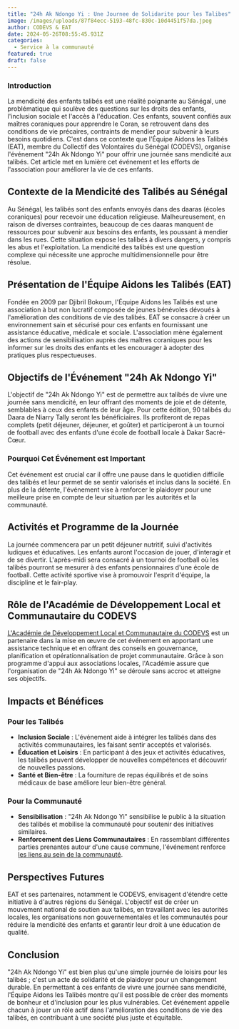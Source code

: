 ```yaml
---
title: "24h Ak Ndongo Yi : Une Journee de Solidarite pour les Talibes"
image: /images/uploads/87f84ecc-5193-48fc-830c-10d4451f57da.jpeg
author: CODEVS & EAT
date: 2024-05-26T08:55:45.931Z
categories:
  - Service à la communauté
featured: true
draft: false
---
```

### Introduction 

La mendicité des enfants talibés est une réalité poignante au Sénégal, une problématique qui soulève des questions sur les droits des enfants, l'inclusion sociale et l'accès à l'éducation. Ces enfants, souvent confiés aux maîtres coraniques pour apprendre le Coran, se retrouvent dans des conditions de vie précaires, contraints de mendier pour subvenir à leurs besoins quotidiens. C'est dans ce contexte que l'Équipe Aidons les Talibés (EAT), membre du Collectif des Volontaires du Sénégal (CODEVS), organise l'événement "24h Ak Ndongo Yi" pour offrir une journée sans mendicité aux talibés. Cet article met en lumière cet événement et les efforts de l'association pour améliorer la vie de ces enfants.

## Contexte de la Mendicité des Talibés au Sénégal

Au Sénégal, les talibés sont des enfants envoyés dans des daaras (écoles coraniques) pour recevoir une éducation religieuse. Malheureusement, en raison de diverses contraintes, beaucoup de ces daaras manquent de ressources pour subvenir aux besoins des enfants, les poussant à mendier dans les rues. Cette situation expose les talibés à divers dangers, y compris les abus et l'exploitation. La mendicité des talibés est une question complexe qui nécessite une approche multidimensionnelle pour être résolue.

## Présentation de l'Équipe Aidons les Talibés (EAT)

Fondée en 2009 par Djibril Bokoum, l'Équipe Aidons les Talibés est une association à but non lucratif composée de jeunes bénévoles dévoués à l'amélioration des conditions de vie des talibés. EAT se consacre à créer un environnement sain et sécurisé pour ces enfants en fournissant une assistance éducative, médicale et sociale. L'association mène également des actions de sensibilisation auprès des maîtres coraniques pour les informer sur les droits des enfants et les encourager à adopter des pratiques plus respectueuses.

## Objectifs de l'Événement "24h Ak Ndongo Yi"

L'objectif de "24h Ak Ndongo Yi" est de permettre aux talibés de vivre une journée sans mendicité, en leur offrant des moments de joie et de détente, semblables à ceux des enfants de leur âge. Pour cette édition, 90 talibés du Daara de Niarry Tally seront les bénéficiaires. Ils profiteront de repas complets (petit déjeuner, déjeuner, et goûter) et participeront à un tournoi de football avec des enfants d'une école de football locale à Dakar Sacré-Cœur.

### Pourquoi Cet Événement est Important

Cet événement est crucial car il offre une pause dans le quotidien difficile des talibés et leur permet de se sentir valorisés et inclus dans la société. En plus de la détente, l'événement vise à renforcer le plaidoyer pour une meilleure prise en compte de leur situation par les autorités et la communauté.

## Activités et Programme de la Journée

La journée commencera par un petit déjeuner nutritif, suivi d'activités ludiques et éducatives. Les enfants auront l'occasion de jouer, d'interagir et de se divertir. L'après-midi sera consacré à un tournoi de football où les talibés pourront se mesurer à des enfants pensionnaires d'une école de football. Cette activité sportive vise à promouvoir l'esprit d'équipe, la discipline et le fair-play.

## Rôle de l'Académie de Développement Local et Communautaire du CODEVS

[L'Académie de Développement Local et Communautaire du CODEVS](https://codevsn.org/associations/) est un partenaire dans la mise en œuvre de cet événement en apportant une assistance technique et en offrant des conseils en gouvernance, planification et opérationnalisation de projet communautaire. Grâce à son programme d'appui aux associations locales, l'Académie assure que l'organisation de "24h Ak Ndongo Yi" se déroule sans accroc et atteigne ses objectifs.

## Impacts et Bénéfices

### Pour les Talibés

- **Inclusion Sociale** : L'événement aide à intégrer les talibés dans des activités communautaires, les faisant sentir acceptés et valorisés.
- **Éducation et Loisirs** : En participant à des jeux et activités éducatives, les talibés peuvent développer de nouvelles compétences et découvrir de nouvelles passions.
- **Santé et Bien-être** : La fourniture de repas équilibrés et de soins médicaux de base améliore leur bien-être général.

### Pour la Communauté

- **Sensibilisation** : "24h Ak Ndongo Yi" sensibilise le public à la situation des talibés et mobilise la communauté pour soutenir des initiatives similaires.
- **Renforcement des Liens Communautaires** : En rassemblant différentes parties prenantes autour d'une cause commune, l'événement renforce [les liens au sein de la communauté](https://codevsn.org/categories/service-%C3%A0-la-communaut%C3%A9/).

## Perspectives Futures

EAT et ses partenaires, notamment le CODEVS, envisagent d'étendre cette initiative à d'autres régions du Sénégal. L'objectif est de créer un mouvement national de soutien aux talibés, en travaillant avec les autorités locales, les organisations non gouvernementales et les communautés pour réduire la mendicité des enfants et garantir leur droit à une éducation de qualité.

## Conclusion

"24h Ak Ndongo Yi" est bien plus qu'une simple journée de loisirs pour les talibés ; c'est un acte de solidarité et de plaidoyer pour un changement durable. En permettant à ces enfants de vivre une journée sans mendicité, l'Équipe Aidons les Talibés montre qu'il est possible de créer des moments de bonheur et d'inclusion pour les plus vulnérables. Cet événement appelle chacun à jouer un rôle actif dans l'amélioration des conditions de vie des talibés, en contribuant à une société plus juste et équitable.